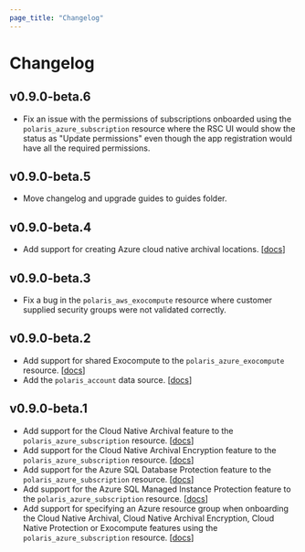 ```yaml
---
page_title: "Changelog"
---
```


# Changelog

## v0.9.0-beta.6
* Fix an issue with the permissions of subscriptions onboarded using the `polaris_azure_subscription` resource where
  the RSC UI would show the status as "Update permissions" even though the app registration would have all the required
  permissions.

## v0.9.0-beta.5
* Move changelog and upgrade guides to guides folder.

## v0.9.0-beta.4
* Add support for creating Azure cloud native archival locations. [[docs](../../resources/azure_archival_location)]

## v0.9.0-beta.3
* Fix a bug in the `polaris_aws_exocompute` resource where customer supplied security groups were not validated
  correctly.

## v0.9.0-beta.2
* Add support for shared Exocompute to the `polaris_azure_exocompute` resource.
  [[docs](../../resources/azure_exocompute#host_cloud_account_id)]
* Add the `polaris_account` data source. [[docs](../../data-sources/account)]

## v0.9.0-beta.1
* Add support for the Cloud Native Archival feature to the `polaris_azure_subscription` resource.
  [[docs](../../resources/azure_subscription#nested-schema-for-cloud_native_archival)]
* Add support for the Cloud Native Archival Encryption feature to the `polaris_azure_subscription` resource.
  [[docs](../../resources/azure_subscription#nested-schema-for-cloud_native_archival_encryption)]
* Add support for the Azure SQL Database Protection feature to the `polaris_azure_subscription` resource.
  [[docs](../../resources/azure_subscription#nested-schema-for-sql_db_protection)]
* Add support for the Azure SQL Managed Instance Protection feature to the `polaris_azure_subscription` resource.
  [[docs](../../resources/azure_subscription#nested-schema-for-sql_mi_protection)]
* Add support for specifying an Azure resource group when onboarding the Cloud Native Archival, Cloud Native Archival
  Encryption, Cloud Native Protection or Exocompute features using the `polaris_azure_subscription` resource.
  [[docs](../../resources/azure_subscription#optional)]

